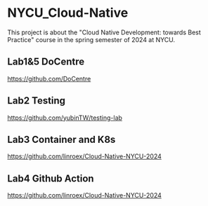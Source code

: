# NYCU_Cloud-Native

This project is about the "Cloud Native Development: towards Best Practice" course in the spring semester of 2024 at NYCU.

## Lab1&5 DoCentre

https://github.com/DoCentre

## Lab2 Testing

https://github.com/yubinTW/testing-lab

## Lab3 Container and K8s

https://github.com/linroex/Cloud-Native-NYCU-2024

## Lab4 Github Action

https://github.com/linroex/Cloud-Native-NYCU-2024
